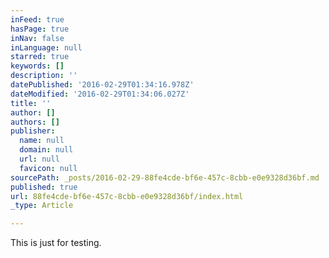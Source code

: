 ```yaml
---
inFeed: true
hasPage: true
inNav: false
inLanguage: null
starred: true
keywords: []
description: ''
datePublished: '2016-02-29T01:34:16.978Z'
dateModified: '2016-02-29T01:34:06.027Z'
title: ''
author: []
authors: []
publisher:
  name: null
  domain: null
  url: null
  favicon: null
sourcePath: _posts/2016-02-29-88fe4cde-bf6e-457c-8cbb-e0e9328d36bf.md
published: true
url: 88fe4cde-bf6e-457c-8cbb-e0e9328d36bf/index.html
_type: Article

---
```

This is just for testing.